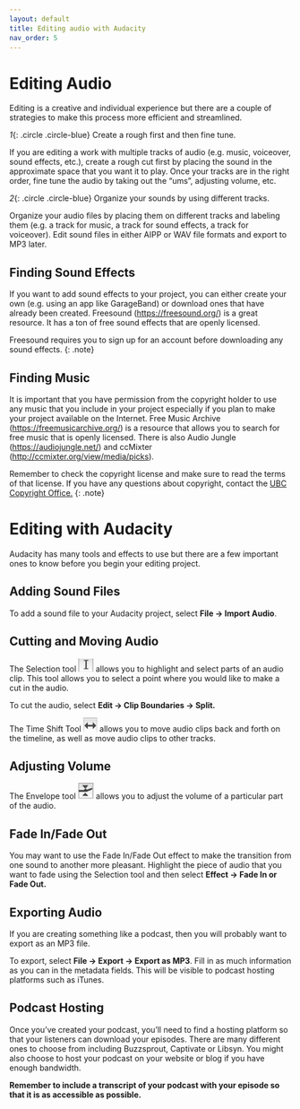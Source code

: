```yaml
---
layout: default
title: Editing audio with Audacity 
nav_order: 5
---
```

# Editing Audio

Editing is a creative and individual experience but there are a couple of strategies to make this process more efficient and streamlined.

*1*{: .circle .circle-blue} Create a rough first and then fine tune.

If you are editing a work with multiple tracks of audio (e.g. music, voiceover, sound effects, etc.), create a rough cut first by placing the sound in the approximate space that you want it to play. Once your tracks are in the right order, fine tune the audio by taking out the “ums”, adjusting volume, etc.

*2*{: .circle .circle-blue} Organize your sounds by using different tracks.

Organize your audio files by placing them on different tracks and labeling them (e.g. a track for music, a track for sound effects, a track for voiceover). Edit sound files in either AIPP or WAV file formats and export to MP3 later.

## Finding Sound Effects

If you want to add sound effects to your project, you can either create your own (e.g. using an app like GarageBand) or download ones that have already been created. Freesound (https://freesound.org/) is a great resource. It has a ton of free sound effects that are openly licensed. 

Freesound requires you to sign up for an account before downloading any sound effects.
{: .note}

## Finding Music

It is important that you have permission from the copyright holder to use any music that you include in your project especially if you plan to make your project available on the Internet. Free Music Archive (https://freemusicarchive.org/) is a resource that allows you to search for free music that is openly licensed. There is also Audio Jungle (https://audiojungle.net/) and ccMixter (http://ccmixter.org/view/media/picks).

Remember to check the copyright license and make sure to read the terms of that license. If you have any questions about copyright, contact the [UBC Copyright Office.](https://copyright.ubc.ca/)
{: .note}

# Editing with Audacity   

Audacity has many tools and effects to use but there are a few important ones to know before you begin your editing project. 

## Adding Sound Files

To add a sound file to your Audacity project, select **File → Import Audio**.

## Cutting and Moving Audio

The Selection tool <img src="images/SelectionTool.png" alt="Selection tool" width="auto" height="auto"> allows you to highlight and select parts of an audio clip. This tool allows you to select a point where you would like to make a cut in the audio.

To cut the audio, select **Edit → Clip Boundaries → Split.**

The Time Shift Tool <img src="images/TimeShiftTool.png" alt="TimeShift tool" width="auto" height="auto"> allows you to move audio clips back and forth on the timeline, as well as move audio clips to other tracks.

## Adjusting Volume

The Envelope tool <img src="images/Envelope Tool.png" alt="Envelope Tool" width="auto" height="auto"> allows you to adjust the volume of a particular part of the audio.

## Fade In/Fade Out

You may want to use the Fade In/Fade Out effect to make the transition from one sound to another more pleasant. Highlight the piece of audio that you want to fade using the Selection tool and then select **Effect → Fade In or Fade Out.**

## Exporting Audio

If you are creating something like a podcast, then you will probably want to export as an MP3 file.

To export, select **File → Export → Export as MP3**. Fill in as much information as you can in the metadata fields. This will be visible to podcast hosting platforms such as iTunes.

## Podcast Hosting

Once you’ve created your podcast, you’ll need to find a hosting platform so that your listeners can download your episodes. There are many different ones to choose from including Buzzsprout, Captivate or Libsyn. You might also choose to host your podcast on your website or blog if you have enough bandwidth.  

**Remember to include a transcript of your podcast with your episode so that it is as accessible as possible.**
